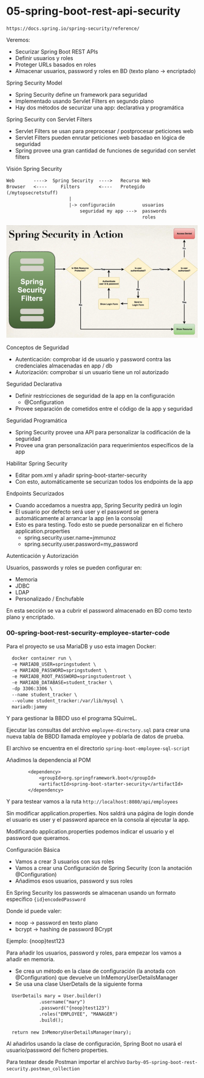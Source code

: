 # 05-spring-boot-rest-api-security

`https://docs.spring.io/spring-security/reference/`

Veremos:

- Securizar Spring Boot REST APIs
- Definir usuarios y roles
- Proteger URLs basados en roles
- Almacenar usuarios, password y roles en BD (texto plano -> encriptado)

Spring Security Model

- Spring Security define un framework para seguridad
- Implementado usando Servlet Filters en segundo plano
- Hay dos métodos de securizar una app: declarativa y programática

Spring Security con Servlet Filters

- Servlet Filters se usan para preprocesar / postprocesar peticiones web
- Servlet Filters pueden enrutar peticiones web basadao en lógica de seguridad
- Spring provee una gran cantidad de funciones de seguridad con servlet filters

Visión Spring Security

```
Web       ---->  Spring Security  ---->   Recurso Web
Browser   <----     Filters       <----   Protegido (/mytopsecretstuff)
                       |
                       |-> configuración          usuarios
                           seguridad my app --->  passwords
                                                  roles
```

![alt text](./images/SpringSecurityInAction.png)

Conceptos de Seguridad

- Autenticación: comprobar id de usuario y password contra las credenciales almacenadas en app / db
- Autorización: comprobar si un usuario tiene un rol autorizado

Seguridad Declarativa

- Definir restricciones de seguridad de la app en la configuración
  - @Configuration
- Provee separación de cometidos entre el código de la app y seguridad

Seguridad Programática

- Spring Security provee una API para personalizar la codificación de la seguridad
- Provee una gran personalización para requerimientos específicos de la app

Habilitar Spring Security

- Editar pom.xml y añadir spring-boot-starter-security
- Con esto, automáticamente se securizan todos los endpoints de la app

Endpoints Securizados

- Cuando accedamos a nuestra app, Spring Security pedirá un login
- El usuario por defecto será user y el password se genera automáticamente al arrancar la app (en la consola)
- Esto es para testing. Todo esto se puede personalizar en el fichero application.properties
  - spring.security.user.name=jmmunoz
  - spring.security.user.password=my_password

Autenticación y Autorización

Usuarios, passwords y roles se pueden configurar en:

- Memoria
- JDBC
- LDAP
- Personalizado / Enchufable

En esta sección se va a cubrir el password almacenado en BD como texto plano y encriptado.

### 00-spring-boot-rest-security-employee-starter-code

Para el proyecto se usa MariaDB y uso esta imagen Docker:

```
  docker container run \
  -e MARIADB_USER=springstudent \
  -e MARIADB_PASSWORD=springstudent \
  -e MARIADB_ROOT_PASSWORD=springstudentroot \
  -e MARIADB_DATABASE=student_tracker \
  -dp 3306:3306 \
  --name student_tracker \
  --volume student_tracker:/var/lib/mysql \
  mariadb:jammy
```

Y para gestionar la BBDD uso el programa SQuirreL.

Ejecutar las consultas del archivo `employee-directory.sql` para crear una nueva tabla de BBDD llamada employee y poblarla de datos de prueba.

El archivo se encuentra en el directorio `spring-boot-employee-sql-script`

Añadimos la dependencia al POM

```
		<dependency>
			<groupId>org.springframework.boot</groupId>
			<artifactId>spring-boot-starter-security</artifactId>
		</dependency>
```

Y para testear vamos a la ruta `http://localhost:8080/api/employees`

Sin modificar application.properties. Nos saldrá una página de login donde el usuario es user y el password aparece en la consola al ejecutar la app.

Modificando application.properties podemos indicar el usuario y el password que queramos.

Configuración Básica

- Vamos a crear 3 usuarios con sus roles
- Vamos a crear una Configuración de Spring Security (con la anotación @Configuration)
- Añadimos esos usuarios, password y sus roles

En Spring Security los passwords se almacenan usando un formato específico `{id}encodedPassword`

Donde id puede valer:

- noop -> password en texto plano
- bcrypt -> hashing de password BCrypt

Ejemplo: {noop}test123

Para añadir los usuarios, password y roles, para empezar los vamos a añadir en memoria.

- Se crea un método en la clase de configuración (la anotada con @Configuration) que devuelve un InMemoryUserDetailsManager
- Se usa una clase UserDetails de la siguiente forma

```
  UserDetails mary = User.builder()
            .username("mary")
            .password("{noop}test123")
            .roles("EMPLOYEE", "MANAGER")
            .build();

  return new InMemoryUserDetailsManager(mary);
```

Al añadirlos usando la clase de configuración, Spring Boot no usará el usuario/password del fichero properties.

Para testear desde Postman importar el archivo `Darby-05-spring-boot-rest-security.postman_collection`
